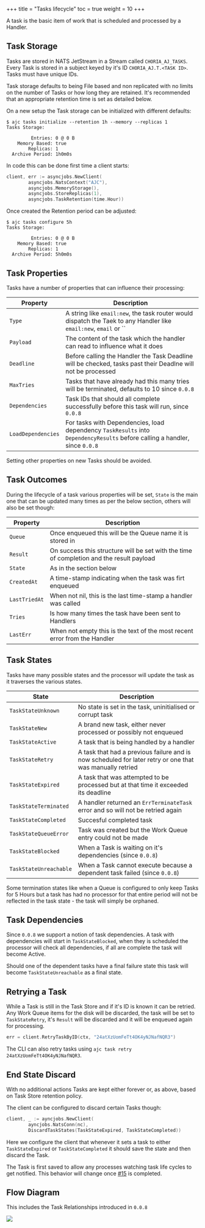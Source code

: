 +++
title = "Tasks lifecycle"
toc = true
weight = 10
+++

A task is the basic item of work that is scheduled and processed by a Handler.

## Task Storage

Tasks are stored in NATS JetStream in a Stream called `CHORIA_AJ_TASKS`. Every Task is stored in a subject keyed by it's ID `CHORIA_AJ.T.<TASK ID>`. Tasks must have unique IDs.

Task storage defaults to being File based and non replicated with no limits on the number of Tasks or how long they are retained. It's recommended that an appropriate retention time is set as detailed below.

On a new setup the Task storage can be initialized with different defaults:

```
$ ajc tasks initialize --retention 1h --memory --replicas 1
Tasks Storage:

         Entries: 0 @ 0 B
    Memory Based: true
        Replicas: 1
  Archive Period: 1h0m0s
```

In code this can be done first time a client starts:

```go
client, err := asyncjobs.NewClient(
        asyncjobs.NatsContext("AJC"), 
        asyncjobs.MemoryStorage(), 
        asyncjobs.StoreReplicas(1), 
        asyncjobs.TaskRetention(time.Hour))
```

Once created the Retention period can be adjusted:

```
$ ajc tasks configure 5h
Tasks Storage:

         Entries: 0 @ 0 B
    Memory Based: true
        Replicas: 1
  Archive Period: 5h0m0s
```

## Task Properties

Tasks have a number of properties that can influence their processing:

| Property           | Description                                                                                                                 |
|--------------------|-----------------------------------------------------------------------------------------------------------------------------|
| `Type`             | A string like `email:new`, the task router would dispatch the Taek to any Handler like `email:new`, `email` or ``           |
| `Payload`          | The content of the task which the handler can read to influence what it does                                                |
| `Deadline`         | Before calling the Handler the Task Deadline will be checked, tasks past their Deadlne will not be processed                |
| `MaxTries`         | Tasks that have already had this many tries will be terminated, defaults to 10 since `0.0.8`                                |
| `Dependencies`     | Task IDs that should all complete successfully before this task will run, since `0.0.8`                                     |
| `LoadDependencies` | For tasks with Dependencies, load dependency `TaskResults` into `DependencyResults` before calling a handler, since `0.0.8` |

Setting other properties on new Tasks should be avoided.

## Task Outcomes

During the lifecycle of a task various properties will be set, `State` is the main one that can be updated many times as per the below section, others will also be set though:

| Property      | Description                                                                              |
|---------------|------------------------------------------------------------------------------------------|
| `Queue`       | Once enqueued this will be the Queue name it is stored in                                |
| `Result`      | On success this structure will be set with the time of completion and the result payload |
| `State`       | As in the section below                                                                  |
| `CreatedAt`   | A time-stamp indicating when the task was firt enqueued                                  |
| `LastTriedAt` | When not nil, this is the last time-stamp a handler was called                           |
| `Tries`       | Is how many times the task have been sent to Handlers                                    |
| `LastErr`     | When not empty this is the text of the most recent error from the Handler                |

## Task States

Tasks have many possible states and the processor will update the task as it traverses the various states.

| State                  | Description                                                                                              |
|------------------------|----------------------------------------------------------------------------------------------------------|
| `TaskStateUnknown`     | No state is set in the task, uninitialised or corrupt task                                               |
| `TaskStateNew`         | A brand new task, either never processed or possibly not enqueued                                        |
| `TaskStateActive`      | A task that is being handled by a handler                                                                |
| `TaskStateRetry`       | A task that had a previous failure and is now scheduled for later retry or one that was manually retried |
| `TaskStateExpired`     | A task that was attempted to be processed but at that time it exceeded its deadline                      |
| `TaskStateTerminated`  | A handler returned an `ErrTerminateTask` error and so will not be retried again                          |
| `TaskStateCompleted`   | Succesful completed task                                                                                 |
| `TaskStateQueueError`  | Task was created but the Work Queue entry could not be made                                              |
| `TaskStateBlocked`     | When a Task is waiting on it's dependencies (since `0.0.8`)                                              |
| `TaskStateUnreachable` | When a Task cannot execute because a dependent task failed (since `0.0.8`)                               |

Some termination states like when a Queue is configured to only keep Tasks for 5 Hours but a task has had no processor for that entire period will not be reflected in the task state - the task will simply be orphaned.

## Task Dependencies

Since `0.0.8` we support a notion of task dependencies. A task with dependencies will start in `TaskStateBlocked`, when they is scheduled the processor will check all dependencies, if all are complete the task will become Active.

Should one of the dependent tasks have a final failure state this task will become `TaskStateUnreachable` as a final state.

## Retrying a Task

While a Task is still in the Task Store and if it's ID is known it can be retried. Any Work Queue items for the disk will be discarded, the task will be set to `TaskStateRetry`, it's `Result` will be discarded and it will be enqueued again for processing.

```go
err = client.RetryTaskByID(ctx, "24atXzUomFeTt4OK4yNJNafNQR3")
```

The CLI can also retry tasks using `ajc task retry 24atXzUomFeTt4OK4yNJNafNQR3`.

## End State Discard

With no additional actions Tasks are kept either forever or, as above, based on Task Store retention policy.

The client can be configured to discard certain Tasks though:

```go
client, _ := ayncjobs.NewClient(
        ayncjobs.NatsConn(nc), 
        DiscardTaskStates(TaskStateExpired, TaskStateCompleted))
```

Here we configure the client that whenever it sets a task to either `TaskStateExpired` or `TaskStateCompleted` it should save the state and then discard the Task.

The Task is first saved to allow any processes watching task life cycles to get notified. This behavior will change once [#15](https://github.com/choria-io/asyncjobs/issues/15) is completed.

## Flow Diagram

This includes the Task Relationships introduced in `0.0.8`

[![](https://mermaid.ink/img/pako:eNp9U8tu2zAQ_BWCJweIfsCHArblNE5cJ61d5BDlsBHXESGKVJdk20Dyv5ei5GeR8CTszM7sLMWG50YgH_M3grpgmzTTLJzJaAO2XDtwuMI_VyxJvrBpM9e_PHrc9ZxprLbfuxJ7IumQzYkMtex2tIXxFpICtEhqqJHYQS7SI-_qVGYxejJUsogOwCICd80jIXskk6O1u1NkcF7KSjrbsvv_TVNpcyCBYlC86_tSBKGkRvYDIS9QtOzrJwPP_9aSLiSWx_VMcid_4xn67RO1n5o6U3hV5z2ro-JUmbw8GK4i_NCkWO_jP_QxJkqxmalqhS5kWJ5hg0ZI6OidrbuUXmG76EnLSJo1t2FAhTTIzrpqq6XaX2P63Odwha9ebeLrY4yDL3s5bQ6NG6RK6kDpuC2bP3-8iwNVXIp07jf7LRpPbwqsTawDcsf2mG3Y0s0QG_LSbLeXsVnMza95FRxBivC7N10l467ACjM-Dp8CqMx4pneB52vR3byQzhAPQyiL1xy8M-t3nfOxI497UiohPJ1qYO3-AQWxFDQ)](https://mermaid.live/edit#pako:eNp9U8tu2zAQ_BWCJweIfsCHArblNE5cJ61d5BDlsBHXESGKVJdk20Dyv5ei5GeR8CTszM7sLMWG50YgH_M3grpgmzTTLJzJaAO2XDtwuMI_VyxJvrBpM9e_PHrc9ZxprLbfuxJ7IumQzYkMtex2tIXxFpICtEhqqJHYQS7SI-_qVGYxejJUsogOwCICd80jIXskk6O1u1NkcF7KSjrbsvv_TVNpcyCBYlC86_tSBKGkRvYDIS9QtOzrJwPP_9aSLiSWx_VMcid_4xn67RO1n5o6U3hV5z2ro-JUmbw8GK4i_NCkWO_jP_QxJkqxmalqhS5kWJ5hg0ZI6OidrbuUXmG76EnLSJo1t2FAhTTIzrpqq6XaX2P63Odwha9ebeLrY4yDL3s5bQ6NG6RK6kDpuC2bP3-8iwNVXIp07jf7LRpPbwqsTawDcsf2mG3Y0s0QG_LSbLeXsVnMza95FRxBivC7N10l467ACjM-Dp8CqMx4pneB52vR3byQzhAPQyiL1xy8M-t3nfOxI497UiohPJ1qYO3-AQWxFDQ)
